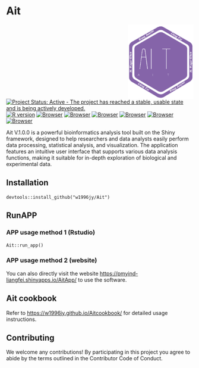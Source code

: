 # Ait

<img src="https://github.com/w1996jy/Aitdemodata/blob/main/logo/LOGO20241014.png" height="200" align="right" />

[![Project Status: Active - The project has reached a stable, usable state and is being actively developed.](http://www.repostatus.org/badges/latest/active.svg)](http://www.repostatus.org/#active)
[![R version](https://img.shields.io/badge/R-v4.3.0-salmon)](https://www.r-project.org)
[![Browser](https://img.shields.io/badge/Browser-Edge-lightskyblue)](https://www.microsoft.com/en-us/edge/?ocid=ORSEARCH_Bing&ch=1&form=MA13FJ)
[![Browser](https://img.shields.io/badge/Windows-success-red)]()
[![Browser](https://img.shields.io/badge/Linux/Mac-Not%20test-gray66)]()
[![Browser](https://img.shields.io/badge/Develop-Yes-salmon)]()
[![Browser](https://img.shields.io/badge/Year-2024-bisque)]()
[![Browser](https://img.shields.io/badge/Publish-Not-green)]()

Ait V.1.0.0 is a powerful bioinformatics analysis tool built on the Shiny framework, designed to help researchers and data analysts easily perform data processing, statistical analysis, and visualization. The application features an intuitive user interface that supports various data analysis functions, making it suitable for in-depth exploration of biological and experimental data.

## Installation

```
devtools::install_github("w1996jy/Ait")
```
## RunAPP

### APP usage method 1 (Rstudio)

```
Ait::run_app()
```

### APP usage method 2 (website)

You can also directly visit the website https://pmyind-liangfei.shinyapps.io/AitApp/ to use the software.

## Ait cookbook

Refer to https://w1996jy.github.io/Aitcookbook/ for detailed usage instructions.

## Contributing

We welcome any contributions! By participating in this project you agree to abide by the terms outlined in the Contributor Code of Conduct.
